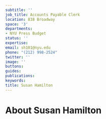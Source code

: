 ```yaml
---
subtitle: ''
job_title: Accounts Payable Clerk
location: 838 Broadway
space: '3'
departments:
- NYU Press Budget
status: ''
expertise: 
email: sh101@nyu.edu
phone: "(212) 998-2524"
twitter: ''
image: ''
buttons: 
guides: 
publications: 
keywords: 
title: Susan Hamilton
---
```


# About Susan Hamilton
